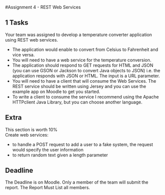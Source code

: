 #Assignment 4 - REST Web Services  

## 1 Tasks  
Your team was assigned to develop a temperature converter application using REST web
services.  

  - The application would enable to convert from Celsius to Fahrenheit and vice versa.  
  - You will need to have a web service for the temperature conversion.  
  - The application should respond to GET requests for HTML and JSON (you can use GSON or Jackson to convert Java objects to JSON) i.e. the application responds with JSON or HTML. The input is a URL parameter.   
  - You will need to have a client that will consume the Web Services. The REST service should be written using Jersey and you can use the example app on Moodle to get you started.  
  - To write a client to consume the service I recommend using the Apache HTTPclient Java Library, but you can choose another language.  
  
## Extra  
This section is worth 10%  
Create web services:  

  - to handle a POST request to add a user to a fake system, the request would specify the user information  
  - to return random text given a length parameter  
  
## Deadline
The Deadline is on Moodle. Only a member of the team will submit the report. The Report Must List all members.  
